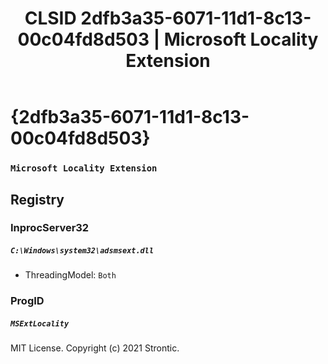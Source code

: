 ﻿---
title: "CLSID 2dfb3a35-6071-11d1-8c13-00c04fd8d503 | Microsoft Locality Extension"
excerpt: What is COM-Object CLSID 2dfb3a35-6071-11d1-8c13-00c04fd8d503?
---

# {2dfb3a35-6071-11d1-8c13-00c04fd8d503}

### `Microsoft Locality Extension`

## Registry


### InprocServer32

##### `C:\Windows\system32\adsmsext.dll`
* ThreadingModel: `Both`

### ProgID

##### `MSExtLocality`

MIT License. Copyright (c) 2021 Strontic.


